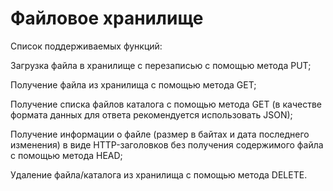 # Файловое хранилище

Список поддерживаемых функций:

Загрузка файла в хранилище с перезаписью с помощью метода PUT;

Получение файла из хранилища с помощью метода GET;

Получение списка файлов каталога с помощью метода GET (в качестве формата данных для ответа рекомендуется использовать JSON);

Получение информации о файле (размер в байтах и дата последнего изменения) в виде HTTP-заголовков без получения содержимого файла с помощью метода HEAD;

Удаление файла/каталога из хранилища с помощью метода DELETE.
